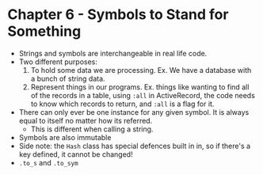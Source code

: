 # Chapter 6 - Symbols to Stand for Something

- Strings and symbols are interchangeable in real life code.
- Two different purposes:
  1. To hold some data we are processing. Ex. We have a database with a bunch of string data.
  2. Represent things in our programs. Ex. things like wanting to find all of the records in a table, using `:all` in ActiveRecord, the code needs to know which records to return, and `:all` is a flag for it.
- There can only ever be one instance for any given symbol. It is always equal to itself no matter how its referred.
  - This is different when calling a string.
- Symbols are also immutable
- Side note: the `Hash` class has special defences built in in, so if there's a key defined, it cannot be changed!
- `.to_s` and `.to_sym`